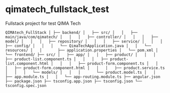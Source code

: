 # qimatech_fullstack_test
Fullstack project for test QIMA Tech

`QIMAtech_FullStack
│
├── backend/
│   ├── src/
│   │   ├── main/java/com/qimatech/
│   │   │   ├── controller/
│   │   │   ├── model/
│   │   │   ├── repository/
│   │   │   ├── service/
│   │   │   ├── config/
│   │   │   └── QimaTechApplication.java
│   │   └── resources/
│   │       ├── application.properties
│   └── pom.xml
│
└── frontend/
    ├── src/
    │   ├── app/
    │   │   ├── product/
    │   │   │   ├── product-list.component.ts
    │   │   │   ├── product-list.component.html
    │   │   │   ├── product-form.component.ts
    │   │   │   ├── product-form.component.html
    │   │   │   ├── product.service.ts
    │   │   │   └── models/
    │   │   │       └── product.model.ts
    │   │   ├── app.module.ts
    │   │   └── app-routing.module.ts
    ├── angular.json
    ├── package.json
    ├── tsconfig.app.json
    ├── tsconfig.json
    └── tsconfig.spec.json`
